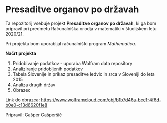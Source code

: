 # Presaditve organov po državah

Ta repozitorij vsebuje projekt **Presaditve organov po državah**, ki ga bom pripravil pri predmetu Računalniška orodja v matematiki v študijskem letu 2020/21.

Pri projektu bom uporabljal računalniški program _Mathematica_.

**Načrt projekta**
<ol>
  <li> Pridobivanje podatkov - uporaba Wolfram data repository</li>
  <li> Analiziranje pridobljenih podatkov</li>
  <li> Tabela Slovenije in prikaz presaditve ledvic in srca v Sloveniji do leta 2015</li>
  <li> Analiza drugih držav</li>
  <li> Obrazec</li>
  
</ol>

Link do obrazca: https://www.wolframcloud.com/obj/b1b7d46a-bce1-4f6d-b0e0-c13d6620f1e8

Pripravil: Gašper Gašperšič
